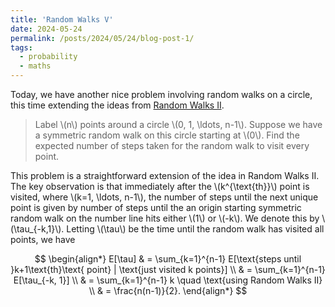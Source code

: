 ```yaml
---
title: 'Random Walks V'
date: 2024-05-24
permalink: /posts/2024/05/24/blog-post-1/
tags:
  - probability 
  - maths
---
```


Today, we have another nice problem involving random walks on a circle, this time extending the ideas from [Random Walks II](https://browniannotion.github.io/posts/2024/05/14/blog-post-1/).

> Label \\(n\\) points around a circle \\(0, 1, \ldots, n-1\\). Suppose we have a symmetric random walk on this circle starting at \\(0\\). Find the expected number of steps taken for the random walk to visit every point. 

This problem is a straightforward extension of the idea in Random Walks II. The key observation is that immediately after the \\(k^{\text{th}}\\) point is visited, where \\(k=1, \ldots, n-1\\), the number of steps until the next unique point is given by number of steps until the an origin starting symmetric random walk on the number line hits either \\(1\\) or \\(-k\\). We denote this by \\(\tau_{-k,1}\\). Letting \\(\tau\\) be the time until the random walk has visited all points, we have 

$$
    \begin{align*}
        E[\tau] 
        & = \sum_{k=1}^{n-1} E[\text{steps until }k+1\text{th}\text{ point} | \text{just visited k points}] \\ 
        & = \sum_{k=1}^{n-1} E[\tau_{-k, 1}] \\
        & = \sum_{k=1}^{n-1} k \quad \text{using Random Walks II} \\
        & = \frac{n(n-1)}{2}.
    \end{align*}
$$


